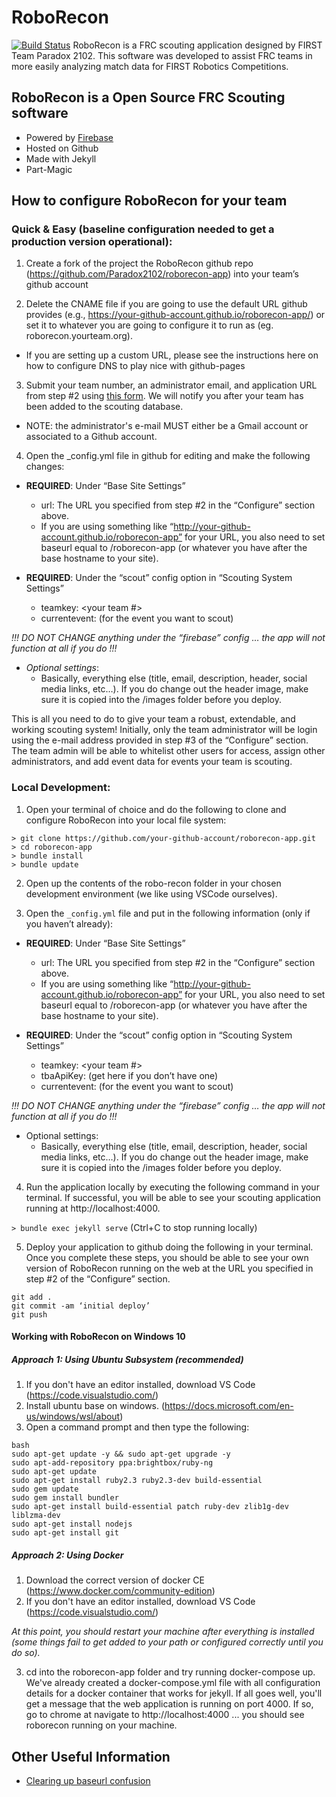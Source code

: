 # RoboRecon
[![Build Status](https://travis-ci.org/Paradox2102/roborecon-app.svg?branch=master)](https://travis-ci.org/Paradox2102/roborecon-app)
RoboRecon is a FRC scouting application designed by FIRST Team Paradox 2102. This software was developed to assist FRC teams in more easily analyzing match data for FIRST Robotics Competitions. 

## RoboRecon is a Open Source FRC Scouting software
  - Powered by [Firebase](https://firebase.google.com/)
  - Hosted on Github
  - Made with Jekyll
  - Part-Magic

## How to configure RoboRecon for your team
### Quick & Easy (baseline configuration needed to get a production version operational):

1. Create a fork of the project the RoboRecon github repo (https://github.com/Paradox2102/roborecon-app) into your team’s github account

2. Delete the CNAME file if you are going to use the default URL github provides (e.g., https://your-github-account.github.io/roborecon-app/) or set it to whatever you are going to configure it to run as (eg. roborecon.yourteam.org).

  * If you are setting up a custom URL, please see the instructions here on how to configure DNS to play nice with github-pages

3. Submit your team number, an administrator email, and application URL from step #2 using [this form](https://goo.gl/forms/U9m5MNoIu6P4GNiD3). We will notify you after your team has been added to the scouting database. 

  * NOTE: the administrator's e-mail MUST either be a Gmail account or associated to a Github account.

4. Open the _config.yml file in github for editing and make the following changes:
  - **REQUIRED**:  Under “Base Site Settings”
    - url: The URL you specified from step #2 in the “Configure” section above.  
    - If you are using something like “http://your-github-account.github.io/roborecon-app” for your URL, you also need to set baseurl equal to /roborecon-app (or whatever you have after the base hostname to your site).

  - **REQUIRED**:  Under the “scout” config option in “Scouting System Settings”
    - teamkey: <your team #>
    - currentevent: <TBA event key> (for the event you want to scout)

 *!!! DO NOT CHANGE anything under the “firebase” config … the app will not function at all if you do !!!*

  - *Optional settings*:
    - Basically, everything else (title, email, description, header, social media links, etc…).  If you do change out the header image, make sure it is copied into the /images folder before you deploy.

This is all you need to do to give your team a robust, extendable, and working scouting system!  Initially, only the team administrator will be login using the e-mail address provided in step #3 of the “Configure” section. The team admin will be able to whitelist other users for access, assign other administrators, and add event data for events your team is scouting.

### Local Development:
1. Open your terminal of choice and do the following to clone and configure RoboRecon into your local file system:
  ```
  > git clone https://github.com/your-github-account/roborecon-app.git
  > cd roborecon-app 
  > bundle install
  > bundle update
```
2. Open up the contents of the robo-recon folder in your chosen development environment (we like using VSCode ourselves).

3. Open the `_config.yml` file and put in the following information (only if you haven’t already):

  * **REQUIRED**:  Under “Base Site Settings”
    - url: The URL you specified from step #2 in the “Configure” section above.  
    - If you are using something like “http://your-github-account.github.io/roborecon-app” for your URL, you also need to set baseurl equal to /roborecon-app (or whatever you have after the base hostname to your site).

  * **REQUIRED**:  Under the “scout” config option in “Scouting System Settings”
    - teamkey: <your team #>
    - tbaApiKey: <your TBA READ API key> (get here if you don’t have one)
    - currentevent: <TBA event key> (for the event you want to scout)

*!!! DO NOT CHANGE anything under the “firebase” config … the app will not function at all if you do !!!*

  * Optional settings:
    - Basically, everything else (title, email, description, header, social media links, etc…).  If you do change out the header image, make sure it is copied into the /images folder before you deploy.

4. Run the application locally by executing the following command in your terminal.  If successful, you will be able to see your scouting application running at http://localhost:4000.

  `> bundle exec jekyll serve` (Ctrl+C to stop running locally)

5. Deploy your application to github doing the following in your terminal.  Once you complete these steps, you should be able to see your own version of RoboRecon running on the web at the URL you specified in step #2 of the “Configure” section.
```
git add .
git commit -am ‘initial deploy’
git push
```

#### Working with RoboRecon on Windows 10

##### Approach 1: Using Ubuntu Subsystem (recommended)
1. If you don't have an editor installed, download VS Code (https://code.visualstudio.com/)
2. Install ubuntu base on windows. (https://docs.microsoft.com/en-us/windows/wsl/about)
3. Open a command prompt and then type the following:
```
bash
sudo apt-get update -y && sudo apt-get upgrade -y
sudo apt-add-repository ppa:brightbox/ruby-ng
sudo apt-get update
sudo apt-get install ruby2.3 ruby2.3-dev build-essential
sudo gem update
sudo gem install bundler
sudo apt-get install build-essential patch ruby-dev zlib1g-dev liblzma-dev
sudo apt-get install nodejs
sudo apt-get install git
```

##### Approach 2: Using Docker
1. Download the correct version of docker CE (https://www.docker.com/community-edition)
2. If you don't have an editor installed, download VS Code (https://code.visualstudio.com/)

*At this point, you should restart your machine after everything is installed (some things fail to get added to your path or configured correctly until you do so).*

3. cd into the roborecon-app folder and try running docker-compose up. We've already created a docker-compose.yml file with all configuration details for a docker container that works for jekyll. If all goes well, you'll get a message that the web application is running on port 4000. If so, go to chrome at navigate to http://localhost:4000 ... you should see roborecon running on your machine.


## Other Useful Information

* [Clearing up baseurl confusion](https://byparker.com/blog/2014/clearing-up-confusion-around-baseurl/)

